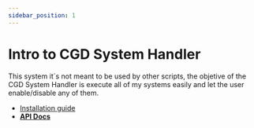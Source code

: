 ```yaml
---
sidebar_position: 1
---
```


# Intro to CGD System Handler

This system it´s not meant to be used by other scripts, the objetive of the CGD System Handler is execute all of my systems easily and let the user enable/disable any of them.

- [Installation guide](/docs/installation)
- [**API Docs**](/src/api)
